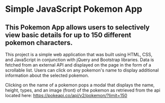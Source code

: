 # Simple JavaScript Pokemon App

## This Pokemon App allows users to selectively view basic details for up to 150 different pokemon characters.

This project is a simple web application that was built using HTML, CSS, and JavaScript in conjunction with jQuery and Bootstrap libraries. Data is fetched from an external API and displayed on the page in the form of a scrollable list. Users can click on any pokemon's name to display additional information about the selected pokemon.

Clicking on the name of a pokemon pops a modal that displays the name, height, types, and an image (front) of the pokemon as retrieved from the api located here: https://pokeapi.co/api/v2/pokemon/?limit=150